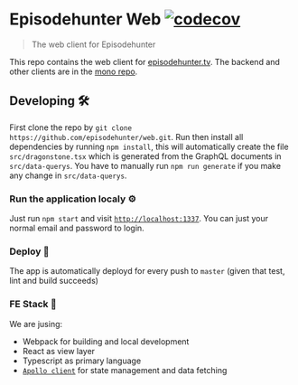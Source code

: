 # Episodehunter Web [![codecov](https://codecov.io/gh/episodehunter/web/branch/master/graph/badge.svg)](https://codecov.io/gh/episodehunter/web)

> The web client for Episodehunter

This repo contains the web client for [episodehunter.tv](https://episodehunter.tv). The backend and other clients are in the [mono repo](https://github.com/episodehunter/episodehunter).

## Developing 🛠

First clone the repo by `git clone https://github.com/episodehunter/web.git`. Run then install all dependencies by running `npm install`, this will automatically create the file `src/dragonstone.tsx` which is generated from the GraphQL documents in `src/data-querys`. You have to manually run `npm run generate` if you make any change in `src/data-querys`.

### Run the application localy ⚙️

Just run `npm start` and visit [`http://localhost:1337`](http://localhost:1337). You can just your normal email and password to login.

### Deploy 🚀

The app is automatically deployd for every push to `master` (given that test, lint and build succeeds)

### FE Stack 🥞

We are jusing:

- Webpack for building and local development
- React as view layer
- Typescript as primary language
- [`Apollo client`](https://www.apollographql.com/docs/react/) for state management and data fetching
